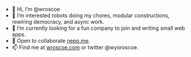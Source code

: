 - 👋 Hi, I’m @wroscoe
- 👀 I’m interested robots doing my chores, modular constructions, rewiring democracy, and async work.
- 🌱 I’m currently looking for a fun company to join and writing small web apps. 
- 💞️ Open to collaborate [nepo.me](www.nepo.me). 
- 📫 Find me at [wroscoe.com](www.wroscoe.com) or twitter @wyoroscoe.

<!---
wroscoe/wroscoe is a ✨ special ✨ repository because its `README.md` (this file) appears on your GitHub profile.
You can click the Preview link to take a look at your changes.
--->
